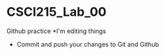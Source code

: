 # CSCI215_Lab_00
Github practice
*I'm editing things
* Commit and push your changes to Git and Github
